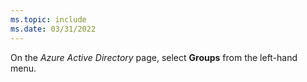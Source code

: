 ```yaml
---
ms.topic: include
ms.date: 03/31/2022
---
```

On the *Azure Active Directory* page, select **Groups** from the left-hand menu.

